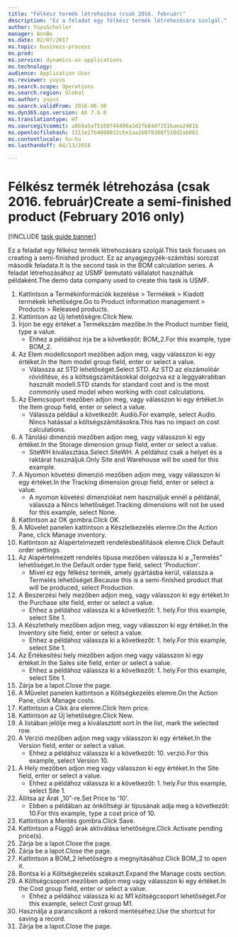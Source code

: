 ```yaml
--- 
title: "Félkész termék létrehozása (csak 2016. február)"
description: "Ez a feladat egy félkész termék létrehozására szolgál."
author: YuyuScheller
manager: AnnBe
ms.date: 02/07/2017
ms.topic: business-process
ms.prod: 
ms.service: dynamics-ax-applications
ms.technology: 
audience: Application User
ms.reviewer: yuyus
ms.search.scope: Operations
ms.search.region: Global
ms.author: yuyus
ms.search.validFrom: 2016-06-30
ms.dyn365.ops.version: AX 7.0.0
ms.translationtype: HT
ms.sourcegitcommit: a8b5a5af5108744406a3d2fb84d7151baea2481b
ms.openlocfilehash: 1311e27b4080832c6e1aa2b879308f518d2ab001
ms.contentlocale: hu-hu
ms.lasthandoff: 04/13/2018

---
```

# <a name="create-a-semi-finished-product-february-2016-only"></a><span data-ttu-id="1a357-103">Félkész termék létrehozása (csak 2016. február)</span><span class="sxs-lookup"><span data-stu-id="1a357-103">Create a semi-finished product (February 2016 only)</span></span>

[!INCLUDE [task guide banner](../../includes/task-guide-banner.md)]

<span data-ttu-id="1a357-104">Ez a feladat egy félkész termék létrehozására szolgál.</span><span class="sxs-lookup"><span data-stu-id="1a357-104">This task focuses on creating a semi-finished product.</span></span> <span data-ttu-id="1a357-105">Ez az anyagjegyzék-számítási sorozat második feladata.</span><span class="sxs-lookup"><span data-stu-id="1a357-105">It is the second task in the BOM calculation series.</span></span> <span data-ttu-id="1a357-106">A feladat létrehozásához az USMF bemutató vállalatot használtuk példaként.</span><span class="sxs-lookup"><span data-stu-id="1a357-106">The demo data company used to create this task is USMF.</span></span>

1. <span data-ttu-id="1a357-107">Kattintson a Termékinformációk kezelése > Termékek > Kiadott termékek lehetőségre.</span><span class="sxs-lookup"><span data-stu-id="1a357-107">Go to Product information management > Products > Released products.</span></span>
2. <span data-ttu-id="1a357-108">Kattintson az Új lehetőségre.</span><span class="sxs-lookup"><span data-stu-id="1a357-108">Click New.</span></span>
3. <span data-ttu-id="1a357-109">Írjon be egy értéket a Termékszám mezőbe.</span><span class="sxs-lookup"><span data-stu-id="1a357-109">In the Product number field, type a value.</span></span>
    * <span data-ttu-id="1a357-110">Ehhez a példához írja be a következőt: BOM_2.</span><span class="sxs-lookup"><span data-stu-id="1a357-110">For this example, type BOM_2.</span></span>  
4. <span data-ttu-id="1a357-111">Az Elem modellcsoport mezőben adjon meg, vagy válasszon ki egy értéket.</span><span class="sxs-lookup"><span data-stu-id="1a357-111">In the Item model group field, enter or select a value.</span></span>
    * <span data-ttu-id="1a357-112">Válassza az STD lehetőséget.</span><span class="sxs-lookup"><span data-stu-id="1a357-112">Select STD.</span></span> <span data-ttu-id="1a357-113">Az STD az elszámolóár rövidítése, és a költségszámításokkal dolgozva ez a leggyakrabban használt modell.</span><span class="sxs-lookup"><span data-stu-id="1a357-113">STD stands for standard cost and is the most commonly used model when working with cost calculations.</span></span>  
5. <span data-ttu-id="1a357-114">Az Elemcsoport mezőben adjon meg, vagy válasszon ki egy értéket.</span><span class="sxs-lookup"><span data-stu-id="1a357-114">In the Item group field, enter or select a value.</span></span>
    * <span data-ttu-id="1a357-115">Válassza például a következőt: Audió.</span><span class="sxs-lookup"><span data-stu-id="1a357-115">For example, select Audio.</span></span> <span data-ttu-id="1a357-116">Nincs hatással a költségszámításokra.</span><span class="sxs-lookup"><span data-stu-id="1a357-116">This has no impact on cost calculations.</span></span>  
6. <span data-ttu-id="1a357-117">A Tárolási dimenzió mezőben adjon meg, vagy válasszon ki egy értéket.</span><span class="sxs-lookup"><span data-stu-id="1a357-117">In the Storage dimension group field, enter or select a value.</span></span>
    * <span data-ttu-id="1a357-118">SiteWH kiválasztása.</span><span class="sxs-lookup"><span data-stu-id="1a357-118">Select SiteWH.</span></span> <span data-ttu-id="1a357-119">A példához csak a helyet és a raktárat használjuk.</span><span class="sxs-lookup"><span data-stu-id="1a357-119">Only Site and Warehouse will be used for this example.</span></span>  
7. <span data-ttu-id="1a357-120">A Nyomon követési dimenzió mezőben adjon meg, vagy válasszon ki egy értéket.</span><span class="sxs-lookup"><span data-stu-id="1a357-120">In the Tracking dimension group field, enter or select a value.</span></span>
    * <span data-ttu-id="1a357-121">A nyomon követési dimenziókat nem használjuk ennél a példánál, válassza a Nincs lehetőséget.</span><span class="sxs-lookup"><span data-stu-id="1a357-121">Tracking dimensions will not be used for this example, select None.</span></span>  
8. <span data-ttu-id="1a357-122">Kattintson az OK gombra.</span><span class="sxs-lookup"><span data-stu-id="1a357-122">Click OK.</span></span>
9. <span data-ttu-id="1a357-123">A Művelet panelen kattintson a Készletkezelés elemre.</span><span class="sxs-lookup"><span data-stu-id="1a357-123">On the Action Pane, click Manage inventory.</span></span>
10. <span data-ttu-id="1a357-124">Kattintson az Alapértelmezett rendelésbeállítások elemre.</span><span class="sxs-lookup"><span data-stu-id="1a357-124">Click Default order settings.</span></span>
11. <span data-ttu-id="1a357-125">Az Alapértelmezett rendelés típusa mezőben válassza ki a „Termelés” lehetőséget.</span><span class="sxs-lookup"><span data-stu-id="1a357-125">In the Default order type field, select 'Production'.</span></span>
    * <span data-ttu-id="1a357-126">Mivel ez egy félkész termék, amely gyártásba kerül, válassza a Termelés lehetőséget.</span><span class="sxs-lookup"><span data-stu-id="1a357-126">Because this is a semi-finished product that will be produced, select Production.</span></span>  
12. <span data-ttu-id="1a357-127">A Beszerzési hely mezőben adjon meg, vagy válasszon ki egy értéket.</span><span class="sxs-lookup"><span data-stu-id="1a357-127">In the Purchase site field, enter or select a value.</span></span>
    * <span data-ttu-id="1a357-128">Ehhez a példához válassza ki a következőt: 1. hely.</span><span class="sxs-lookup"><span data-stu-id="1a357-128">For this example, select Site 1.</span></span>  
13. <span data-ttu-id="1a357-129">A Készlethely mezőben adjon meg, vagy válasszon ki egy értéket.</span><span class="sxs-lookup"><span data-stu-id="1a357-129">In the Inventory site field, enter or select a value.</span></span>
    * <span data-ttu-id="1a357-130">Ehhez a példához válassza ki a következőt: 1. hely.</span><span class="sxs-lookup"><span data-stu-id="1a357-130">For this example, select Site 1.</span></span>  
14. <span data-ttu-id="1a357-131">Az Értékesítési hely mezőben adjon meg vagy válasszon ki egy értéket.</span><span class="sxs-lookup"><span data-stu-id="1a357-131">In the Sales site field, enter or select a value.</span></span>
    * <span data-ttu-id="1a357-132">Ehhez a példához válassza ki a következőt: 1. hely.</span><span class="sxs-lookup"><span data-stu-id="1a357-132">For this example, select Site 1.</span></span>  
15. <span data-ttu-id="1a357-133">Zárja be a lapot.</span><span class="sxs-lookup"><span data-stu-id="1a357-133">Close the page.</span></span>
16. <span data-ttu-id="1a357-134">A Művelet panelen kattintson a Költségkezelés elemre.</span><span class="sxs-lookup"><span data-stu-id="1a357-134">On the Action Pane, click Manage costs.</span></span>
17. <span data-ttu-id="1a357-135">Kattintson a Cikk ára elemre.</span><span class="sxs-lookup"><span data-stu-id="1a357-135">Click Item price.</span></span>
18. <span data-ttu-id="1a357-136">Kattintson az Új lehetőségre.</span><span class="sxs-lookup"><span data-stu-id="1a357-136">Click New.</span></span>
19. <span data-ttu-id="1a357-137">A listában jelölje meg a kiválasztott sort.</span><span class="sxs-lookup"><span data-stu-id="1a357-137">In the list, mark the selected row.</span></span>
20. <span data-ttu-id="1a357-138">A Verzió mezőben adjon meg vagy válasszon ki egy értéket.</span><span class="sxs-lookup"><span data-stu-id="1a357-138">In the Version field, enter or select a value.</span></span>
    * <span data-ttu-id="1a357-139">Ehhez a példához válassza ki a következőt: 10. verzió.</span><span class="sxs-lookup"><span data-stu-id="1a357-139">For this example, select Version 10.</span></span>  
21. <span data-ttu-id="1a357-140">A Hely mezőben adjon meg vagy válasszon ki egy értéket.</span><span class="sxs-lookup"><span data-stu-id="1a357-140">In the Site field, enter or select a value.</span></span>
    * <span data-ttu-id="1a357-141">Ehhez a példához válassza ki a következőt: 1. hely.</span><span class="sxs-lookup"><span data-stu-id="1a357-141">For this example, select Site 1.</span></span>  
22. <span data-ttu-id="1a357-142">Állítsa az Árat „10”-re.</span><span class="sxs-lookup"><span data-stu-id="1a357-142">Set Price to '10'.</span></span>
    * <span data-ttu-id="1a357-143">Ebben a példában az önköltségi ár típusának adja meg a következőt: 10.</span><span class="sxs-lookup"><span data-stu-id="1a357-143">For this example, type a cost price of 10.</span></span>  
23. <span data-ttu-id="1a357-144">Kattintson a Mentés gombra.</span><span class="sxs-lookup"><span data-stu-id="1a357-144">Click Save.</span></span>
24. <span data-ttu-id="1a357-145">Kattintson a Függő árak aktiválása lehetőségre.</span><span class="sxs-lookup"><span data-stu-id="1a357-145">Click Activate pending price(s).</span></span>
25. <span data-ttu-id="1a357-146">Zárja be a lapot.</span><span class="sxs-lookup"><span data-stu-id="1a357-146">Close the page.</span></span>
26. <span data-ttu-id="1a357-147">Zárja be a lapot.</span><span class="sxs-lookup"><span data-stu-id="1a357-147">Close the page.</span></span>
27. <span data-ttu-id="1a357-148">Kattintson a BOM_2 lehetőségre a megnyitásához.</span><span class="sxs-lookup"><span data-stu-id="1a357-148">Click BOM_2 to open it.</span></span>
28. <span data-ttu-id="1a357-149">Bontsa ki a Költségkezelés szakaszt.</span><span class="sxs-lookup"><span data-stu-id="1a357-149">Expand the Manage costs section.</span></span>
29. <span data-ttu-id="1a357-150">A Költségcsoport mezőben adjon meg vagy válasszon ki egy értéket.</span><span class="sxs-lookup"><span data-stu-id="1a357-150">In the Cost group field, enter or select a value.</span></span>
    * <span data-ttu-id="1a357-151">Ehhez a példához válassza ki az M1 költségcsoport lehetőséget.</span><span class="sxs-lookup"><span data-stu-id="1a357-151">For this example, select Cost group M1.</span></span>  
30. <span data-ttu-id="1a357-152">Használja a parancsikont a rekord mentéséhez.</span><span class="sxs-lookup"><span data-stu-id="1a357-152">Use the shortcut for saving a record.</span></span>
31. <span data-ttu-id="1a357-153">Zárja be a lapot.</span><span class="sxs-lookup"><span data-stu-id="1a357-153">Close the page.</span></span>



